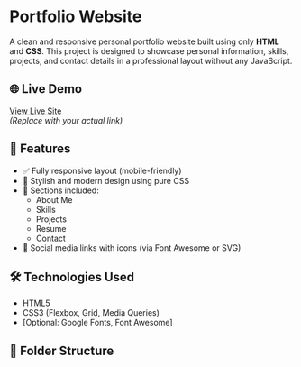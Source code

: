 # Portfolio Website

A clean and responsive personal portfolio website built using only **HTML** and **CSS**. This project is designed to showcase personal information, skills, projects, and contact details in a professional layout without any JavaScript.

## 🌐 Live Demo

[View Live Site](https://yourusername.github.io/portfolio-website)  
*(Replace with your actual link)*

## 📁 Features

- ✅ Fully responsive layout (mobile-friendly)
- 🎨 Stylish and modern design using pure CSS
- 📄 Sections included:
  - About Me
  - Skills
  - Projects
  - Resume
  - Contact
- 🔗 Social media links with icons (via Font Awesome or SVG)

## 🛠️ Technologies Used

- HTML5
- CSS3 (Flexbox, Grid, Media Queries)
- [Optional: Google Fonts, Font Awesome]

## 📂 Folder Structure

